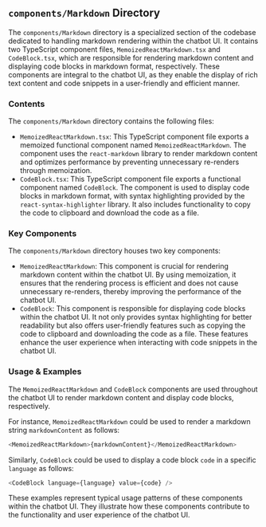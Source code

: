 
## `components/Markdown` Directory

The `components/Markdown` directory is a specialized section of the codebase dedicated to handling markdown rendering within the chatbot UI. It contains two TypeScript component files, `MemoizedReactMarkdown.tsx` and `CodeBlock.tsx`, which are responsible for rendering markdown content and displaying code blocks in markdown format, respectively. These components are integral to the chatbot UI, as they enable the display of rich text content and code snippets in a user-friendly and efficient manner.

### Contents

The `components/Markdown` directory contains the following files:

- `MemoizedReactMarkdown.tsx`: This TypeScript component file exports a memoized functional component named `MemoizedReactMarkdown`. The component uses the `react-markdown` library to render markdown content and optimizes performance by preventing unnecessary re-renders through memoization.
- `CodeBlock.tsx`: This TypeScript component file exports a functional component named `CodeBlock`. The component is used to display code blocks in markdown format, with syntax highlighting provided by the `react-syntax-highlighter` library. It also includes functionality to copy the code to clipboard and download the code as a file.

### Key Components

The `components/Markdown` directory houses two key components:

- `MemoizedReactMarkdown`: This component is crucial for rendering markdown content within the chatbot UI. By using memoization, it ensures that the rendering process is efficient and does not cause unnecessary re-renders, thereby improving the performance of the chatbot UI.
- `CodeBlock`: This component is responsible for displaying code blocks within the chatbot UI. It not only provides syntax highlighting for better readability but also offers user-friendly features such as copying the code to clipboard and downloading the code as a file. These features enhance the user experience when interacting with code snippets in the chatbot UI.

### Usage & Examples

The `MemoizedReactMarkdown` and `CodeBlock` components are used throughout the chatbot UI to render markdown content and display code blocks, respectively.

For instance, `MemoizedReactMarkdown` could be used to render a markdown string `markdownContent` as follows:

```typescript
<MemoizedReactMarkdown>{markdownContent}</MemoizedReactMarkdown>
```

Similarly, `CodeBlock` could be used to display a code block `code` in a specific `language` as follows:

```typescript
<CodeBlock language={language} value={code} />
```

These examples represent typical usage patterns of these components within the chatbot UI. They illustrate how these components contribute to the functionality and user experience of the chatbot UI.
